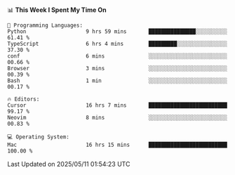 <!--START_SECTION:waka-->
📊 **This Week I Spent My Time On** 

```text
💬 Programming Languages: 
Python                   9 hrs 59 mins       ███████████████░░░░░░░░░░   61.41 % 
TypeScript               6 hrs 4 mins        █████████░░░░░░░░░░░░░░░░   37.30 % 
conf                     6 mins              ░░░░░░░░░░░░░░░░░░░░░░░░░   00.66 % 
Browser                  3 mins              ░░░░░░░░░░░░░░░░░░░░░░░░░   00.39 % 
Bash                     1 min               ░░░░░░░░░░░░░░░░░░░░░░░░░   00.17 % 

🔥 Editors: 
Cursor                   16 hrs 7 mins       █████████████████████████   99.17 % 
Neovim                   8 mins              ░░░░░░░░░░░░░░░░░░░░░░░░░   00.83 % 

💻 Operating System: 
Mac                      16 hrs 15 mins      █████████████████████████   100.00 % 
```


 Last Updated on 2025/05/11 01:54:23 UTC
<!--END_SECTION:waka-->

